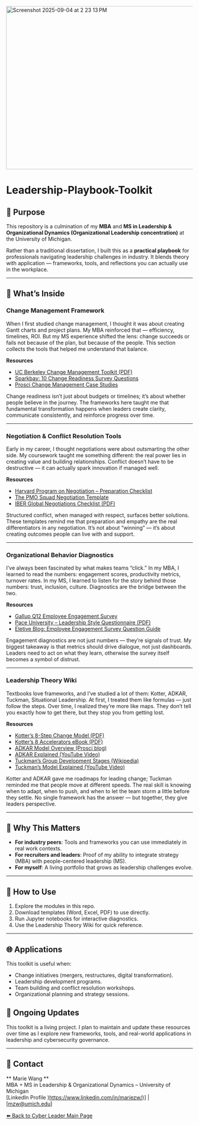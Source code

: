 <img width="1064" height="439" alt="Screenshot 2025-09-04 at 2 23 13 PM" src="https://github.com/user-attachments/assets/af4d9940-e3e6-49be-b37d-a9be2c9383e5" />

# Leadership-Playbook-Toolkit 

## 🎯 Purpose  
This repository is a culmination of my **MBA** and **MS in Leadership & Organizational Dynamics (Organizational Leadership concentration)** at the University of Michigan.  

Rather than a traditional dissertation, I built this as a **practical playbook** for professionals navigating leadership challenges in industry. It blends theory with application — frameworks, tools, and reflections you can actually use in the workplace.  

---

## 📂 What’s Inside  

### **Change Management Framework**  

When I first studied change management, I thought it was about creating Gantt charts and project plans. My MBA reinforced that — efficiency, timelines, ROI. But my MS experience shifted the lens: change succeeds or fails not because of the plan, but because of the people. This section collects the tools that helped me understand that balance.  

**Resources**  
- [UC Berkeley Change Management Toolkit (PDF)](https://hr.berkeley.edu/sites/default/files/change_management_toolkit.pdf)  
- [Sparkbay: 10 Change Readiness Survey Questions](https://sparkbay.com/en/culture-blog/change-readiness-survey-questions-37)  
- [Prosci Change Management Case Studies](https://www.prosci.com/resources/success-stories?hsCtaAttrib=144189548436)  

Change readiness isn’t just about budgets or timelines; it’s about whether people believe in the journey. The frameworks here taught me that fundamental transformation happens when leaders create clarity, communicate consistently, and reinforce progress over time.  

---

### **Negotiation & Conflict Resolution Tools**  

Early in my career, I thought negotiations were about outsmarting the other side. My coursework taught me something different: the real power lies in creating value and building relationships. Conflict doesn’t have to be destructive — it can actually spark innovation if managed well.  

**Resources**  
- [Harvard Program on Negotiation – Preparation Checklist](https://www.pon.harvard.edu/daily/negotiation-skills-daily/negotiation-preparation-checklist/)  
- [The PMO Squad Negotiation Template](https://www.thepmosquad.com/negotiation-template)  
- [IBER Global Negotiations Checklist (PDF)](https://www.iberglobal.com/files/ChecklistNegotiations1.pdf)  

Structured conflict, when managed with respect, surfaces better solutions. These templates remind me that preparation and empathy are the real differentiators in any negotiation. It’s not about “winning” — it’s about creating outcomes people can live with and support.  

---

### **Organizational Behavior Diagnostics**  

I’ve always been fascinated by what makes teams “click.” In my MBA, I learned to read the numbers: engagement scores, productivity metrics, turnover rates. In my MS, I learned to listen for the story behind those numbers: trust, inclusion, culture. Diagnostics are the bridge between the two.  

**Resources**  
- [Gallup Q12 Employee Engagement Survey](https://www.gallup.com/workplace/349484/gallup-q12-employee-engagement-survey.aspx)  
- [Pace University – Leadership Style Questionnaire (PDF)](https://www.pace.edu/sites/default/files/2021-06/leadership-style-questionnaire.pdf)
- [Eletive Blog: Employee Engagement Survey Question Guide](https://eletive.com/blog/employee-engagement-survey-questions/)  
 
Engagement diagnostics are not just numbers — they’re signals of trust. My biggest takeaway is that metrics should drive dialogue, not just dashboards. Leaders need to act on what they learn, otherwise the survey itself becomes a symbol of distrust.  

---

### **Leadership Theory Wiki**  

Textbooks love frameworks, and I’ve studied a lot of them: Kotter, ADKAR, Tuckman, Situational Leadership. At first, I treated them like formulas — just follow the steps. Over time, I realized they’re more like maps. They don’t tell you exactly how to get there, but they stop you from getting lost.  

**Resources**  
- [Kotter’s 8-Step Change Model (PDF)](https://portal.ct.gov/-/media/SDE/Turnaround/School-Improvement-Resources/Kotters_model.pdf)  
- [Kotter’s 8 Accelerators eBook (PDF)](https://www.kotterinc.com/wp-content/uploads/2019/04/8-Steps-eBook-Kotter-2018.pdf)  
- [ADKAR Model Overview (Prosci blog)](https://www.prosci.com/blog/adkar-model)  
- [ADKAR Explained (YouTube Video)](https://www.youtube.com/watch?v=4Ok2BKSuAew)  
- [Tuckman’s Group Development Stages (Wikipedia)](https://en.wikipedia.org/wiki/Tuckman%27s_stages_of_group_development)  
- [Tuckman’s Model Explained (YouTube Video)](https://www.youtube.com/watch?v=-RwkZxGPQb8)  

Kotter and ADKAR gave me roadmaps for leading change; Tuckman reminded me that people move at different speeds. The real skill is knowing when to adapt, when to push, and when to let the team storm a little before they settle. No single framework has the answer — but together, they give leaders perspective.  

---

## 🔑 Why This Matters  
- **For industry peers**: Tools and frameworks you can use immediately in real work contexts.  
- **For recruiters and leaders**: Proof of my ability to integrate strategy (MBA) with people-centered leadership (MS).  
- **For myself**: A living portfolio that grows as leadership challenges evolve.  

---

## 🚀 How to Use  
1. Explore the modules in this repo.  
2. Download templates (Word, Excel, PDF) to use directly.  
3. Run Jupyter notebooks for interactive diagnostics.  
4. Use the Leadership Theory Wiki for quick reference.  

---

## 🌐 Applications  
This toolkit is useful when:  
- Change initiatives (mergers, restructures, digital transformation).  
- Leadership development programs.  
- Team building and conflict resolution workshops.  
- Organizational planning and strategy sessions.  

## 🔄 Ongoing Updates  
This toolkit is a living project. I plan to maintain and update these resources over time as I explore new frameworks, tools, and real-world applications in leadership and cybersecurity governance.

---

## 📧 Contact  
** Marie Wang **  
MBA + MS in Leadership & Organizational Dynamics – University of Michigan  
[LinkedIn Profile )https://www.linkedin.com/in/mariezw/)] | [mzw@umich.edu]  



[⬅️ Back to Cyber Leader Main Page](https://github.com/TheCyberLeader)
